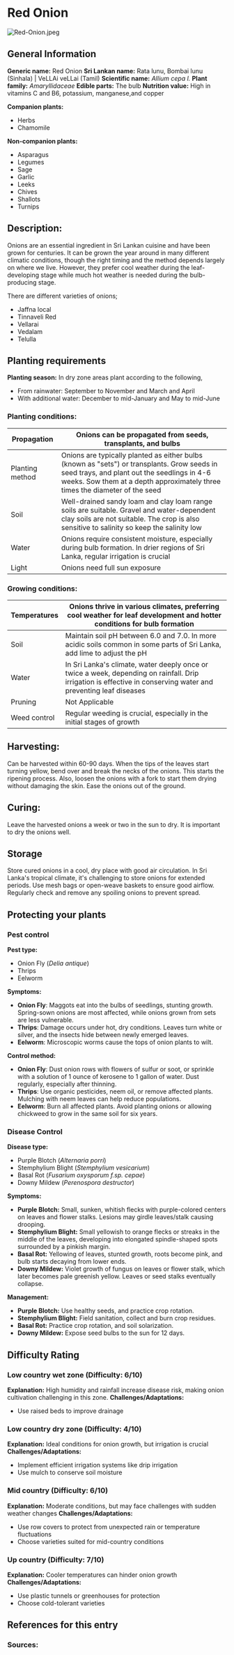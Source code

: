 # Red Onion
![Red-Onion.jpeg](../../assets/images/Red-Onion.jpeg "By © User:Colin / Wikimedia Commons, CC BY-SA 3.0, https://commons.wikimedia.org/w/index.php?curid=19181856")

## General Information
**Generic name:** Red Onion
**Sri Lankan name:** Rata lunu, Bombai lunu (Sinhala) | VeLLAi veLLai (Tamil)
**Scientific name:** _Allium cepa l._
**Plant family:** _Amaryllidaceae_
**Edible parts:** The bulb
**Nutrition value:** High in vitamins C and B6, potassium, manganese,and copper

**Companion plants:**
- Herbs
- Chamomile

**Non-companion plants:**
- Asparagus
- Legumes
- Sage
- Garlic
- Leeks
- Chives
- Shallots
- Turnips

## Description:
Onions are an essential ingredient in Sri Lankan cuisine and have been grown for centuries. It can be grown the year around in many different climatic conditions, though the right timing and the method depends largely on where we live. However, they prefer cool weather during the leaf-developing stage while much hot weather is needed during the bulb-producing stage. 

There are different varieties of onions;
- Jaffna local 
- Tinnaveli Red
- Vellarai
- Vedalam
- Telulla 

## Planting requirements
**Planting season:** In dry zone areas plant according to the following,
- From rainwater: September to November and March and April
- With additional water: December to mid-January and May to mid-June

### Planting conditions:
| Propagation | Onions can be propagated from seeds, transplants, and bulbs |
|----|----|
| Planting method | Onions are typically planted as either bulbs (known as "sets") or transplants. Grow seeds in seed trays, and plant out the seedlings in 4-6 weeks. Sow them at a depth approximately three times the diameter of the seed |
| Soil | Well-drained sandy loam and clay loam range soils are suitable. Gravel and water-dependent clay soils are not suitable. The crop is also sensitive to salinity so keep the salinity low |
| Water | Onions require consistent moisture, especially during bulb formation. In drier regions of Sri Lanka, regular irrigation is crucial |
| Light | Onions need full sun exposure |

### Growing conditions:
| Temperatures | Onions thrive in various climates, preferring cool weather for leaf development and hotter conditions for bulb formation |
|----|----|
| Soil | Maintain soil pH between 6.0 and 7.0. In more acidic soils common in some parts of Sri Lanka, add lime to adjust the pH |
| Water | In Sri Lanka's climate, water deeply once or twice a week, depending on rainfall. Drip irrigation is effective in conserving water and preventing leaf diseases |
| Pruning | Not Applicable |
| Weed control | Regular weeding is crucial, especially in the initial stages of growth |

## Harvesting:
Can be harvested within 60-90 days. When the tips of the leaves start turning yellow, bend over and break the necks of the onions. This starts the ripening process. Also, loosen the onions with a fork to start them drying without damaging the skin. Ease the onions out of the ground.

## Curing:
Leave the harvested onions a week or two in the sun to dry. It is important to dry the onions well.

## Storage
Store cured onions in a cool, dry place with good air circulation. In Sri Lanka's tropical climate, it's challenging to store onions for extended periods. Use mesh bags or open-weave baskets to ensure good airflow. Regularly check and remove any spoiling onions to prevent spread.

## Protecting your plants
### Pest control
**Pest type:** 
- Onion Fly (_Delia antique_)
- Thrips
- Eelworm

**Symptoms:**
- **Onion Fly**: Maggots eat into the bulbs of seedlings, stunting growth. Spring-sown onions are most affected, while onions grown from sets are less vulnerable.
- **Thrips**: Damage occurs under hot, dry conditions. Leaves turn white or silver, and the insects hide between newly emerged leaves.
- **Eelworm**: Microscopic worms cause the tops of onion plants to wilt.

**Control method:**
- **Onion Fly**: Dust onion rows with flowers of sulfur or soot, or sprinkle with a solution of 1 ounce of kerosene to 1 gallon of water. Dust regularly, especially after thinning.
- **Thrips**: Use organic pesticides, neem oil, or remove affected plants. Mulching with neem leaves can help reduce populations.
- **Eelworm**: Burn all affected plants. Avoid planting onions or allowing chickweed to grow in the same soil for six years.

### Disease Control
**Disease type:**
- Purple Blotch (_Alternaria porri_)
- Stemphylium Blight (_Stemphylium vesicarium_)
- Basal Rot (_Fusarium oxysporum f.sp. cepae_)
- Downy Mildew (_Perenospora destructor_)

**Symptoms:**
- **Purple Blotch:** Small, sunken, whitish flecks with purple-colored centers on leaves and flower stalks. Lesions may girdle leaves/stalk causing drooping.
- **Stemphylium Blight:** Small yellowish to orange flecks or streaks in the middle of the leaves, developing into elongated spindle-shaped spots surrounded by a pinkish margin.
- **Basal Rot:** Yellowing of leaves, stunted growth, roots become pink, and bulb starts decaying from lower ends.
- **Downy Mildew:** Violet growth of fungus on leaves or flower stalk, which later becomes pale greenish yellow. Leaves or seed stalks eventually collapse.

**Management:**
- **Purple Blotch:** Use healthy seeds, and practice crop rotation.
- **Stemphylium Blight:** Field sanitation, collect and burn crop residues.
- **Basal Rot:** Practice crop rotation, and soil solarization.
- **Downy Mildew:** Expose seed bulbs to the sun for 12 days.

## Difficulty Rating
### Low country wet zone (Difficulty: 6/10)
**Explanation:** High humidity and rainfall increase disease risk, making onion cultivation challenging in this zone.
**Challenges/Adaptations:**
- Use raised beds to improve drainage

### Low country dry zone (Difficulty: 4/10)
**Explanation:** Ideal conditions for onion growth, but irrigation is crucial
**Challenges/Adaptations:**
- Implement efficient irrigation systems like drip irrigation
- Use mulch to conserve soil moisture

### Mid country (Difficulty: 6/10)
**Explanation:** Moderate conditions, but may face challenges with sudden weather changes
**Challenges/Adaptations:**
- Use row covers to protect from unexpected rain or temperature fluctuations
- Choose varieties suited for mid-country conditions

### Up country (Difficulty: 7/10)
**Explanation:** Cooler temperatures can hinder onion growth
**Challenges/Adaptations:**
- Use plastic tunnels or greenhouses for protection
- Choose cold-tolerant varieties


## References for this entry
### Sources: